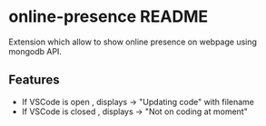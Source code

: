 # online-presence README

Extension which allow to show online presence on webpage using mongodb API.

## Features
- If VSCode is open , displays -> "Updating code" with filename 
- If VSCode is closed , displays -> "Not on coding at moment" 
